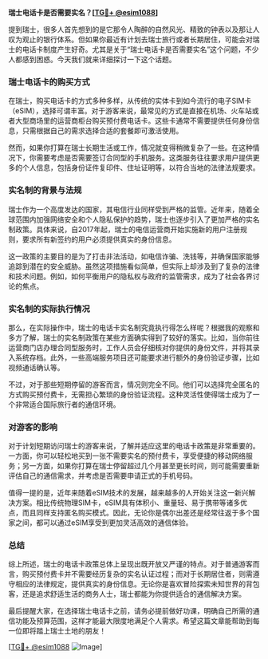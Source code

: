 **瑞士电话卡是否需要实名？[[TG💪+ @esim1088](https://t.me/s/esim1088)]**

提到瑞士，很多人首先想到的是它那令人陶醉的自然风光、精致的钟表以及那让人叹为观止的银行体系。但如果你最近有计划去瑞士旅行或者长期居住，可能会对瑞士的电话卡制度产生好奇。尤其是关于“瑞士电话卡是否需要实名”这个问题，不少人都感到困惑。今天我们就来详细探讨一下这个话题。

### 瑞士电话卡的购买方式

在瑞士，购买电话卡的方式多种多样，从传统的实体卡到如今流行的电子SIM卡（eSIM），选择可谓丰富。对于游客来说，最常见的方式是直接在机场、火车站或者大型商场里的运营商柜台购买预付费电话卡。这些卡通常不需要提供任何身份信息，只需根据自己的需求选择合适的套餐即可激活使用。

然而，如果你打算在瑞士长期生活或工作，情况就变得稍微复杂了一些。在这种情况下，你需要考虑是否需要签订合同型的手机服务。这类服务往往要求用户提供更多的个人信息，包括身份证件复印件、住址证明等，以符合当地的法律法规要求。

### 实名制的背景与法规

瑞士作为一个高度发达的国家，其电信行业同样受到严格的监管。近年来，随着全球范围内加强网络安全和个人隐私保护的趋势，瑞士也逐步引入了更加严格的实名制政策。具体来说，自2017年起，瑞士的电信运营商开始实施新的用户注册规则，要求所有新签约的用户必须提供真实的身份信息。

这一政策的主要目的是为了打击非法活动，如电信诈骗、洗钱等，并确保国家能够追踪到潜在的安全威胁。虽然这项措施看似简单，但实际上却涉及到了复杂的法律和技术问题。例如，如何平衡用户的隐私权与政府的监管需求，成为了社会各界讨论的焦点。

### 实名制的实际执行情况

那么，在实际操作中，瑞士的电话卡实名制究竟执行得怎么样呢？根据我的观察和多方了解，瑞士的实名制政策在某些方面确实得到了较好的落实。比如，当你前往运营商门店办理合同型服务时，工作人员会仔细核对你提供的身份文件，并将其录入系统存档。此外，一些高端服务项目还可能要求进行额外的身份验证步骤，比如视频通话确认等。

不过，对于那些短期停留的游客而言，情况则完全不同。他们可以选择完全匿名的方式购买预付费卡，无需担心繁琐的身份验证流程。这种灵活性使得瑞士成为了一个非常适合国际旅行者的通信环境。

### 对游客的影响

对于计划短期访问瑞士的游客来说，了解并适应这里的电话卡政策是非常重要的。一方面，你可以轻松地买到一张不需要实名的预付费卡，享受便捷的移动网络服务；另一方面，如果你打算在瑞士停留超过几个月甚至更长时间，则可能需要重新评估自己的通信需求，并考虑是否需要申请正式的手机号码。

值得一提的是，近年来随着eSIM技术的发展，越来越多的人开始关注这一新兴解决方案。相比传统物理SIM卡，eSIM具有体积小、重量轻、易于携带等诸多优点，而且同样支持匿名购买模式。因此，无论你是偶尔出差还是经常往返于多个国家之间，都可以通过eSIM享受到更加灵活高效的通信体验。

### 总结

综上所述，瑞士的电话卡政策总体上呈现出既开放又严谨的特点。对于普通游客而言，购买预付费卡并不需要经历复杂的实名认证过程；而对于长期居住者，则需遵守相应的法律规定，提供真实的身份信息。无论你是喜欢冒险探索未知世界的背包客，还是追求舒适生活的商务人士，瑞士都能为你提供适合的通信解决方案。

最后提醒大家，在选择瑞士电话卡之前，请务必提前做好功课，明确自己所需的通信功能及预算范围，这样才能最大限度地满足个人需求。希望这篇文章能帮助到每一位即将踏上瑞士土地的朋友！

[[TG💪+ @esim1088](https://t.me/s/esim1088) ![Image](https://i.postimg.cc/4NQfJmqS/Snipaste-2025-05-13-00-14-12.png)]